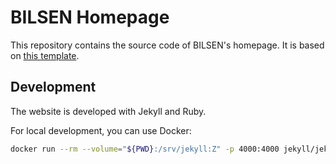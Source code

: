 # BILSEN Homepage

This repository contains the source code of BILSEN's homepage.
It is based on [this template](https://github.com/daattali/beautiful-jekyll).

## Development

The website is developed with Jekyll and Ruby.

For local development, you can use Docker:

```bash
docker run --rm --volume="${PWD}:/srv/jekyll:Z" -p 4000:4000 jekyll/jekyll:4.2.2 jekyll serve
```
